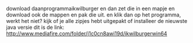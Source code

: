 download daanprogrammaikwilburger en dan zet die in een mapje en download ook de mappen en pak die uit. en klik dan op het programma, werkt het niet? kijk of je alle zipjes hebt uitgepakt of installeer de nieuwste java versie dit is de link:
http://www.mediafire.com/folder/j1c0cn8awi19d/ikwilburgerwin64
